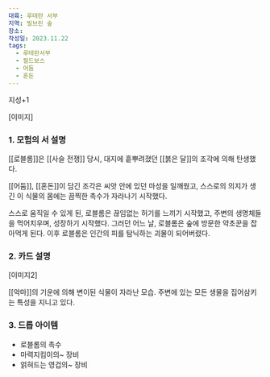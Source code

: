 ```yaml
---
대륙: 루테란 서부
지역: 빌브린 숲
장소: 
작성일: 2023.11.22
tags:
  - 루테란서부
  - 필드보스
  - 어둠
  - 혼돈
---
```

지성+1

[이미지]

### 1. 모험의 서 설명

[[로블롬]]은 [[사슬 전쟁]] 당시, 대지에 흩뿌려졌던 [[붉은 달]]의 조각에 의해 탄생했다.  

[[어둠]], [[혼돈]]이 담긴 조각은 씨앗 안에 있던 마성을 일깨웠고, 스스로의 의지가 생긴 이 식물의 몸에는 끔찍한 촉수가 자라나기 시작했다.  

스스로 움직일 수 있게 된, 로블롬은 끊임없는 허기를 느끼기 시작했고, 주변의 생명체들을 먹어치우며, 성장하기 시작했다. 그러던 어느 날, 로블롬은 숲에 방문한 약초꾼을 잡아먹게 된다. 이후 로블롬은 인간의 피를 탐닉하는 괴물이 되어버렸다.  



### 2. 카드 설명

[이미지2]

[[악마]]의 기운에 의해 변이된 식물이 자라난 모습. 주변에 있는 모든 생물을 집어삼키는 특성을 지니고 있다.

### 3. 드롭 아이템

- 로블롬의 촉수
- 마력지킴이의~ 장비
- 얽혀드는 영겁의~ 장비